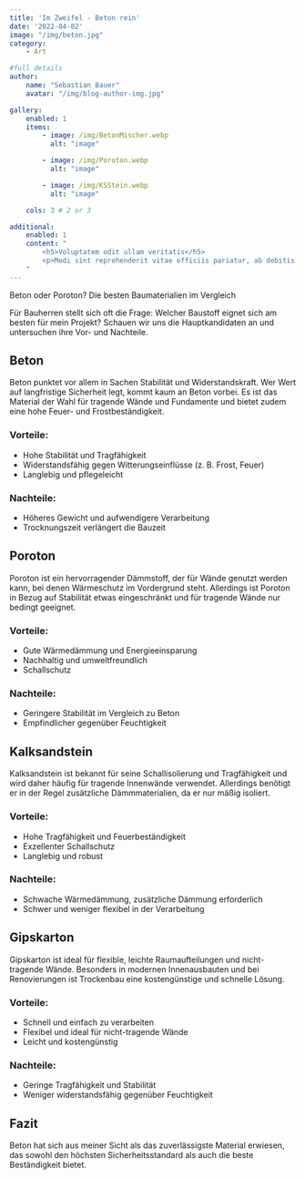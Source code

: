 ```yaml
---
title: 'Im Zweifel - Beton rein'
date: '2022-04-02'
image: "/img/beton.jpg"
category:
    - Art

#full details
author:
    name: "Sebastian Bauer"
    avatar: "/img/blog-author-img.jpg"

gallery:
    enabled: 1
    items:
        - image: /img/BetonMischer.webp
          alt: "image"

        - image: /img/Poroton.webp
          alt: "image"

        - image: /img/KSStein.webp
          alt: "image"

    cols: 3 # 2 or 3

additional:
    enabled: 1
    content: "
        <h5>Voluptatem odit ullam veritatis</h5>
        <p>Modi sint reprehenderit vitae officiis pariatur, ab debitis voluptate ea eius assumenda beatae, tempora, dolores deserunt, ipsam ipsum! Quod ipsam consequuntur distinctio velit sed ipsum quisquam, itaque placeat error non animi quam aut similique nulla ab. Quaerat dicta, dolores veritatis magnam quae aut omnis in porro.</p>
    "
---
```



Beton oder Poroton? Die besten Baumaterialien im Vergleich

Für Bauherren stellt sich oft die Frage: Welcher Baustoff eignet sich am besten für mein Projekt? Schauen wir uns die Hauptkandidaten an und untersuchen ihre Vor- und Nachteile.

## Beton
Beton punktet vor allem in Sachen Stabilität und Widerstandskraft. Wer Wert auf langfristige Sicherheit legt, kommt kaum an Beton vorbei. Es ist das Material der Wahl für tragende Wände und Fundamente und bietet zudem eine hohe Feuer- und Frostbeständigkeit.

### Vorteile:
- Hohe Stabilität und Tragfähigkeit
- Widerstandsfähig gegen Witterungseinflüsse (z. B. Frost, Feuer)
- Langlebig und pflegeleicht

### Nachteile:
- Höheres Gewicht und aufwendigere Verarbeitung
- Trocknungszeit verlängert die Bauzeit

## Poroton
Poroton ist ein hervorragender Dämmstoff, der für Wände genutzt werden kann, bei denen Wärmeschutz im Vordergrund steht. Allerdings ist Poroton in Bezug auf Stabilität etwas eingeschränkt und für tragende Wände nur bedingt geeignet.

### Vorteile:
- Gute Wärmedämmung und Energieeinsparung
- Nachhaltig und umweltfreundlich
- Schallschutz

### Nachteile:
- Geringere Stabilität im Vergleich zu Beton
- Empfindlicher gegenüber Feuchtigkeit

## Kalksandstein
Kalksandstein ist bekannt für seine Schallisolierung und Tragfähigkeit und wird daher häufig für tragende Innenwände verwendet. Allerdings benötigt er in der Regel zusätzliche Dämmmaterialien, da er nur mäßig isoliert.

### Vorteile:
- Hohe Tragfähigkeit und Feuerbeständigkeit
- Exzellenter Schallschutz
- Langlebig und robust

### Nachteile:
- Schwache Wärmedämmung, zusätzliche Dämmung erforderlich
- Schwer und weniger flexibel in der Verarbeitung

## Gipskarton
Gipskarton ist ideal für flexible, leichte Raumaufteilungen und nicht-tragende Wände. Besonders in modernen Innenausbauten und bei Renovierungen ist Trockenbau eine kostengünstige und schnelle Lösung.

### Vorteile:
- Schnell und einfach zu verarbeiten
- Flexibel und ideal für nicht-tragende Wände
- Leicht und kostengünstig

### Nachteile:
- Geringe Tragfähigkeit und Stabilität
- Weniger widerstandsfähig gegenüber Feuchtigkeit

## Fazit
Beton hat sich aus meiner Sicht als das zuverlässigste Material erwiesen, das sowohl den höchsten Sicherheitsstandard als auch die beste Beständigkeit bietet.

